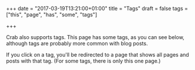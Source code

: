+++
date = "2017-03-19T13:21:00+01:00"
title = "Tags"
draft = false
tags = ["this", "page", "has", "some", "tags"]

+++

Crab also supports tags. This page has some tags, as you can see
below, although tags are probably more common with blog posts.

If you click on a tag, you'll be redirected to a page that shows all
pages and posts with that tag. (For some tags, there is only this one
page.)
